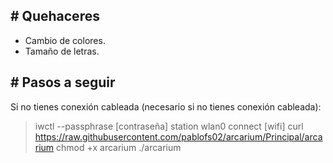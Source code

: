 ## # Quehaceres
- Cambio de colores.
- Tamaño de letras.
## # Pasos a seguir
Si no tienes conexión cableada (necesario si no tienes conexión cableada):
> iwctl --passphrase [contraseña] station wlan0 connect [wifi]
> curl https://raw.githubusercontent.com/pablofs02/arcarium/Principal/arcarium
> chmod +x arcarium
> ./arcarium

